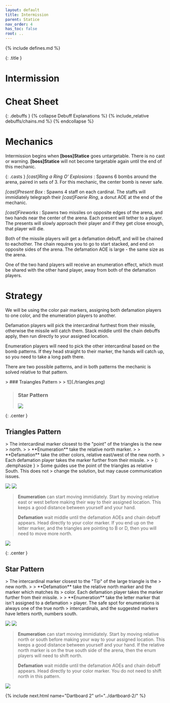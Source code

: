 ```yaml
---
layout: default
title: Intermission
parent: Statice
nav_order: 4
has_toc: false
root: ..
---
```


{% include defines.md %}

{: .title }
# Intermission

# Cheat Sheet

{: .debuffs }
{% collapse Debuff Explanations %}
{% include_relative debuffs/chains.md %}
{% endcollapse %}

# Mechanics

Intermission begins when **[boss]Statice** goes untargetable. There is no cast
or warning. **[boss]Statice** will not become targetable again until the end
of this mechanic.

{: .casts }
*[cast]Ring a Ring O' Explosions*
: Spawns 6 bombs around the arena, paired in sets of 3. For this mechanic, the
  center bomb is never safe.

*[cast]Present Box*
: Spawns 4 staff on each cardinal. The staffs will immidiately telegraph their
  *[cast]Faerie Ring*, a donut AOE at the end of the mechanic.

*[cast]Fireworks*
: Spawns two missiles on opposite edges of the arena, and two hands near the
  center of the arena. Each present will tether to a player. The presents will
  slowly approach their player and if they get close enough, that player will die.


Both of the missile players will get a defamation debuff, and will be chained to
eachother. The chain requires you to go to start stacked, and end on opposite
sides of the arena. The defamation AOE is large - the same size as the arena.

One of the two hand players will receive an enumeration effect, which must be
shared with the other hand player, away from both of the defamation players.

# Strategy

We will be using the color pair markers, assigning both defamation players to
one color, and the enumeration players to another.

Defamation players will pick the intercardinal furthest from their missile,
otherwise the missile will catch them. Stack middle until the chain debuffs
apply, then run directly to your assigned location.

Enumeration players will need to pick the other intercardinal based on the
bomb patterns. If they head straight to their marker, the hands will catch up,
so you need to take a long path there.

There are two possible patterns, and in both patterns the mechanic is solved
relative to that pattern.



<div class="timeline" markdown="1">
> ### Traiangles Pattern
>
> ![](./triangles.png)

> ### Star Pattern
>
> ![](./star.png)
</div>



{: .center }
## Triangles Pattern

<div class="mechanics" markdown="1">
> The intercardinal marker closest to the "point" of the triangles is the new
> north.
>
> **Enumeration** take the relative north marker.
>
> **Defamation** take the other colors, relative east/west of the new north.
> Each defamation player takes the marker further from their missile.
>
> {: .demphasize }
> Some guides use the point of the triangles as relative South. This does not
> change the solution, but may cause communication issues.

![](./triangles-spots-1.png) ![](./triangles-spots-2.png)

> **Enumeration** can start moving immidiately. Start by moving relative east or
> west before making their way to their assigned location. This keeps a good
> distance between yourself and your hand.
>
> **Defamation** wait middle until the defamation AOEs and chain debuff appears.
> Head directly to your color marker. If you end up on the letter marker, and
> the triangles are pointing to B or D, then you will need to move more north.

![](./triangles-solve.png)
</div>



{: .center }
## Star Pattern

<div class="mechanics" markdown="1">
> The intercardinal marker closest to the "Tip" of the large triangle is the
> new north.
>
> **Defamation** take the relative north marker and the marker which matches its
> color. Each defamation player takes the marker further from their missile.
>
> **Enumeration** take the letter marker that isn't assigned to a defamation
> player. The safe spot for enumerations is always one of the true north
> intercardinals, and the suggested markers have letters north, numbers south.

![](./star-spots-1.png)
![](./star-spots-2.png)

> **Enumeration** can start moving immidiately. Start by moving relative north
> or south before making your way to your assigned location. This keeps a good
> distance between yourself and your hand. If the relative north marker is on
> the true south side of the arena, then the enum players will need to shift
> north.
>
> **Defamation** wait middle until the defamation AOEs and chain debuff appears.
> Head directly to your color marker. You do not need to shift north in this
> pattern.

![](./star-solve.png)
</div>

{% include next.html name="Dartboard 2" url="../dartboard-2/" %}
